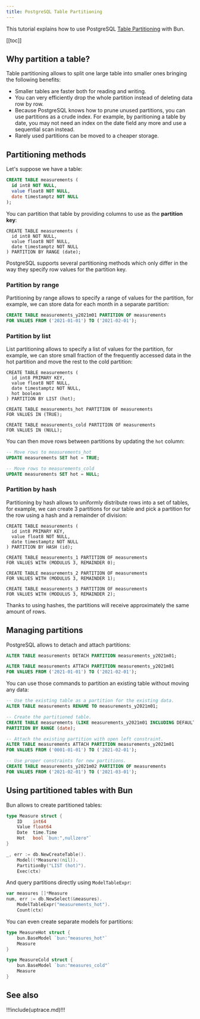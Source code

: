 ```yaml
---
title: PostgreSQL Table Partitioning
---
```


<CoverImage title="PostgreSQL Table Partitioning" />

This tutorial explains how to use PostgreSQL
[Table Partitioning](https://www.postgresql.org/docs/current/ddl-partitioning.html#DDL-PARTITIONING-DECLARATIVE)
with Bun.

[[toc]]

## Why partition a table?

Table partitioning allows to split one large table into smaller ones bringing the following
benefits:

- Smaller tables are faster both for reading and writing.
- You can very efficiently drop the whole partition instead of deleting data row by row.
- Because PostgreSQL knows how to prune unused partitions, you can use partitions as a crude index.
  For example, by paritioning a table by date, you may not need an index on the date field any more
  and use a sequential scan instead.
- Rarely used partitions can be moved to a cheaper storage.

## Partitioning methods

Let's suppose we have a table:

```sql
CREATE TABLE measurements (
  id int8 NOT NULL,
  value float8 NOT NULL,
  date timestamptz NOT NULL
);
```

You can partition that table by providing columns to use as the **partition key**:

```sql{5}
CREATE TABLE measurements (
  id int8 NOT NULL,
  value float8 NOT NULL,
  date timestamptz NOT NULL
) PARTITION BY RANGE (date);
```

PostgreSQL supports several partitioning methods which only differ in the way they specify row
values for the partition key.

### Partition by range

Partitioning by range allows to specify a range of values for the partition, for example, we can
store data for each month in a separate partition:

```sql
CREATE TABLE measurements_y2021m01 PARTITION OF measurements
FOR VALUES FROM ('2021-01-01') TO ('2021-02-01');
```

### Partition by list

List partitioning allows to specify a list of values for the partition, for example, we can store
small fraction of the frequently accessed data in the hot partition and move the rest to the cold
partition:

```sql{5-6,8-9,11-12}
CREATE TABLE measurements (
  id int8 PRIMARY KEY,
  value float8 NOT NULL,
  date timestamptz NOT NULL,
  hot boolean
) PARTITION BY LIST (hot);

CREATE TABLE measurements_hot PARTITION OF measurements
FOR VALUES IN (TRUE);

CREATE TABLE measurements_cold PARTITION OF measurements
FOR VALUES IN (NULL);
```

You can then move rows between partitions by updating the `hot` column:

```sql
-- Move rows to measurements_hot
UPDATE measurements SET hot = TRUE;

-- Move rows to measurements_cold
UPDATE measurements SET hot = NULL;
```

### Partition by hash

Partitioning by hash allows to uniformly distribute rows into a set of tables, for example, we can
create 3 partitions for our table and pick a partition for the row using a hash and a remainder of
division:

```sql{5,7-8,10-11,13-14}
CREATE TABLE measurements (
  id int8 PRIMARY KEY,
  value float8 NOT NULL,
  date timestamptz NOT NULL
) PARTITION BY HASH (id);

CREATE TABLE measurements_1 PARTITION OF measurements
FOR VALUES WITH (MODULUS 3, REMAINDER 0);

CREATE TABLE measurements_2 PARTITION OF measurements
FOR VALUES WITH (MODULUS 3, REMAINDER 1);

CREATE TABLE measurements_3 PARTITION OF measurements
FOR VALUES WITH (MODULUS 3, REMAINDER 2);
```

Thanks to using hashes, the partitions will receive approximately the same amount of rows.

## Managing partitions

PostgreSQL allows to detach and attach partitions:

```sql
ALTER TABLE measurements DETACH PARTITION measurements_y2021m01;

ALTER TABLE measurements ATTACH PARTITION measurements_y2021m01
FOR VALUES FROM ('2021-01-01') TO ('2021-02-01');
```

You can use those commands to partition an existing table without moving any data:

```sql
-- Use the existing table as a partition for the existing data.
ALTER TABLE measurements RENAME TO measurements_y2021m01;

-- Create the partitioned table.
CREATE TABLE measurements (LIKE measurements_y2021m01 INCLUDING DEFAULTS INCLUDING CONSTRAINTS)
PARTITION BY RANGE (date);

-- Attach the existing partition with open left constraint.
ALTER TABLE measurements ATTACH PARTITION measurements_y2021m01
FOR VALUES FROM ('0001-01-01') TO ('2021-02-01');

-- Use proper constraints for new partitions.
CREATE TABLE measurements_y2021m02 PARTITION OF measurements
FOR VALUES FROM ('2021-02-01') TO ('2021-03-01');
```

## Using partitioned tables with Bun

Bun allows to create partitioned tables:

```go
type Measure struct {
	ID	  int64
	Value float64
	Date  time.Time
    Hot   bool `bun:",nullzero"`
}

_, err := db.NewCreateTable().
	Model((*Measure)(nil)).
	PartitionBy("LIST (hot)").
	Exec(ctx)
```

And query partitions directly using `ModelTableExpr`:

```go
var measures []*Measure
num, err := db.NewSelect(&measures).
	ModelTableExpr("measurements_hot").
	Count(ctx)
```

You can even create separate models for partitions:

```go
type MeasureHot struct {
	bun.BaseModel `bun:"measures_hot"`
	Measure
}

type MeasureCold struct {
	bun.BaseModel `bun:"measures_cold"`
	Measure
}
```

## See also

!!!include(uptrace.md)!!!
